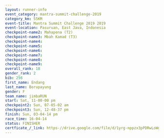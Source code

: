 ```yaml
---
layout: runner-info 
event_category: mantra-summit-challenge-2019 
category_km: 55KM 
event-title: Mantra Summit Challenge 2019 2019 
event-location: Pasuruan, East Java, Indonesia 
checkpoint-name2: Mahapena (T2) 
checkpoint-name3: Mbah Kamad (T3) 
checkpoint-name4: 
checkpoint-name5: 
checkpoint-name6: 
checkpoint-name7: 
checkpoint-name8: 
checkpoint-name9: 
overall_rank: 18
gender_rank: 2
bib: 256
first_name: Endang
last_name: Borupayung
gender: F
team_name: jimbaRUN
start: Sat, 11-00-00 pm
checkpoint2: Sun, 07-05-02 am
checkpoint3: Sun, 12-48-37 pm
finish: Sun, 03-04-14 pm
race_time: 16-04-14
status: FINISHER
certficate_/_link: https-//drive.google.com/file/d/1yrg-nppzx3pPDRwLoWg4V2af4vXNZNRx/view?usp=sharing
---
```

